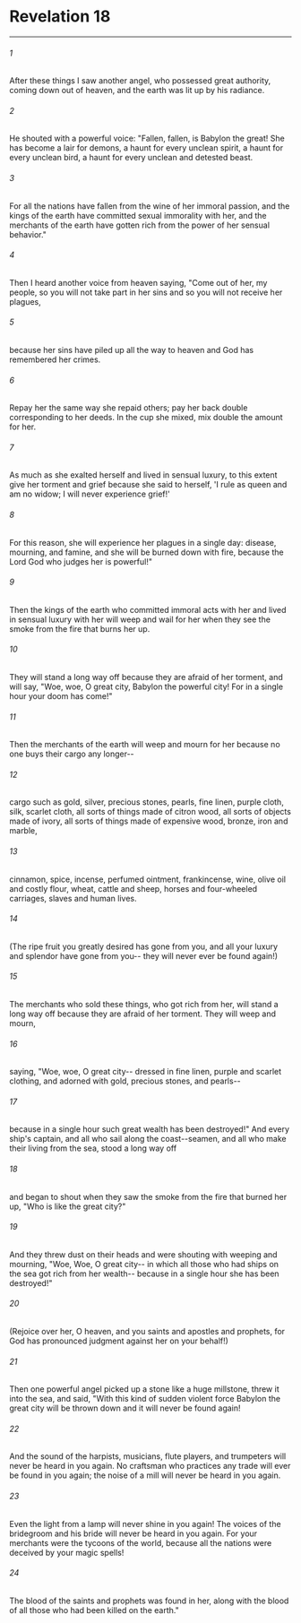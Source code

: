# Revelation 18
***



###### 1 
After these things I saw another angel, who possessed great authority, coming down out of heaven, and the earth was lit up by his radiance. 

###### 2 
He shouted with a powerful voice: "Fallen, fallen, is Babylon the great! She has become a lair for demons, a haunt for every unclean spirit, a haunt for every unclean bird, a haunt for every unclean and detested beast. 

###### 3 
For all the nations have fallen from the wine of her immoral passion, and the kings of the earth have committed sexual immorality with her, and the merchants of the earth have gotten rich from the power of her sensual behavior." 

###### 4 
Then I heard another voice from heaven saying, "Come out of her, my people, so you will not take part in her sins and so you will not receive her plagues, 

###### 5 
because her sins have piled up all the way to heaven and God has remembered her crimes. 

###### 6 
Repay her the same way she repaid others; pay her back double corresponding to her deeds. In the cup she mixed, mix double the amount for her. 

###### 7 
As much as she exalted herself and lived in sensual luxury, to this extent give her torment and grief because she said to herself, 'I rule as queen and am no widow; I will never experience grief!' 

###### 8 
For this reason, she will experience her plagues in a single day: disease, mourning, and famine, and she will be burned down with fire, because the Lord God who judges her is powerful!" 

###### 9 
Then the kings of the earth who committed immoral acts with her and lived in sensual luxury with her will weep and wail for her when they see the smoke from the fire that burns her up. 

###### 10 
They will stand a long way off because they are afraid of her torment, and will say, "Woe, woe, O great city, Babylon the powerful city! For in a single hour your doom has come!" 

###### 11 
Then the merchants of the earth will weep and mourn for her because no one buys their cargo any longer-- 

###### 12 
cargo such as gold, silver, precious stones, pearls, fine linen, purple cloth, silk, scarlet cloth, all sorts of things made of citron wood, all sorts of objects made of ivory, all sorts of things made of expensive wood, bronze, iron and marble, 

###### 13 
cinnamon, spice, incense, perfumed ointment, frankincense, wine, olive oil and costly flour, wheat, cattle and sheep, horses and four-wheeled carriages, slaves and human lives. 

###### 14 
(The ripe fruit you greatly desired has gone from you, and all your luxury and splendor have gone from you-- they will never ever be found again!) 

###### 15 
The merchants who sold these things, who got rich from her, will stand a long way off because they are afraid of her torment. They will weep and mourn, 

###### 16 
saying, "Woe, woe, O great city-- dressed in fine linen, purple and scarlet clothing, and adorned with gold, precious stones, and pearls-- 

###### 17 
because in a single hour such great wealth has been destroyed!" And every ship's captain, and all who sail along the coast--seamen, and all who make their living from the sea, stood a long way off 

###### 18 
and began to shout when they saw the smoke from the fire that burned her up, "Who is like the great city?" 

###### 19 
And they threw dust on their heads and were shouting with weeping and mourning, "Woe, Woe, O great city-- in which all those who had ships on the sea got rich from her wealth-- because in a single hour she has been destroyed!" 

###### 20 
(Rejoice over her, O heaven, and you saints and apostles and prophets, for God has pronounced judgment against her on your behalf!) 

###### 21 
Then one powerful angel picked up a stone like a huge millstone, threw it into the sea, and said, "With this kind of sudden violent force Babylon the great city will be thrown down and it will never be found again! 

###### 22 
And the sound of the harpists, musicians, flute players, and trumpeters will never be heard in you again. No craftsman who practices any trade will ever be found in you again; the noise of a mill will never be heard in you again. 

###### 23 
Even the light from a lamp will never shine in you again! The voices of the bridegroom and his bride will never be heard in you again. For your merchants were the tycoons of the world, because all the nations were deceived by your magic spells! 

###### 24 
The blood of the saints and prophets was found in her, along with the blood of all those who had been killed on the earth."
